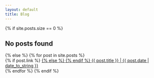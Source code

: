```yaml
---
layout: default
title: Blog
---
```

<div class="archive">
  <div class="archive-list">
  {% if site.posts.size == 0 %}
    <h2>No posts found</h2>
  {% else %}
  {% for post in site.posts %}
    <div class="archive-list-post">
      {% if post.link %}
      <a href="{{ post.link }}">
      {% else %}
      <a href="{{ post.url | prepend: site.baseurl }}">
      {% endif %}  
        <span class="archive-list-post-title">
          {{ post.title }}
        </span>
        <span class="archive-list-post-date">
          <time>| {{ post.date | date_to_string }}</time>
        </span>
      </a>
    </div>
  {% endfor %}
  {% endif %}
  </div>
</div>